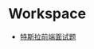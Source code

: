 <!--
 * @Author: gongyuqi
 * @Date: 2021-11-19 17:46:38
 * @LastEditTime: 2021-12-08 16:47:53
 * @LastEditors: gongyuqi
 * @Descripttion:
 * @FilePath: /rich1e.me/docs/workspace/README.md
-->

# Workspace

- [特斯拉前端面试题](/workspace/特斯拉前端面试题.md)
